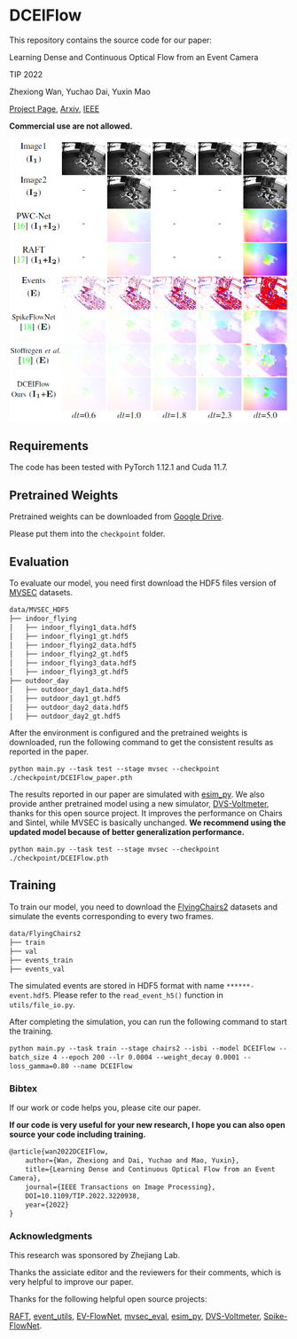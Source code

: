 # DCEIFlow
This repository contains the source code for our paper:

Learning Dense and Continuous Optical Flow from an Event Camera 

TIP 2022

Zhexiong Wan, Yuchao Dai, Yuxin Mao

[Project Page](https://npucvr.github.io/DCEIFlow/), [Arxiv](), [IEEE]()

**Commercial use are not allowed.**

![viz](asserts/viz.png)


## Requirements
The code has been tested with PyTorch 1.12.1 and Cuda 11.7.

## Pretrained Weights

Pretrained weights can be downloaded from 
[Google Drive](https://drive.google.com/drive/folders/1Dh7BqXozY59SZKOgVj7_yZ5d09R8qilw?usp=share_link).

Please put them into the `checkpoint` folder.

## Evaluation

To evaluate our model, you need first download the HDF5 files version of [MVSEC](https://lmb.informatik.uni-freiburg.de/resources/datasets/FlyingChairs.en.html#flyingchairs2) datasets.

```
data/MVSEC_HDF5
├── indoor_flying
│   ├── indoor_flying1_data.hdf5
│   ├── indoor_flying1_gt.hdf5
│   ├── indoor_flying2_data.hdf5
│   ├── indoor_flying2_gt.hdf5
│   ├── indoor_flying3_data.hdf5
│   ├── indoor_flying3_gt.hdf5
├── outdoor_day
│   ├── outdoor_day1_data.hdf5
│   ├── outdoor_day1_gt.hdf5
│   ├── outdoor_day2_data.hdf5
│   ├── outdoor_day2_gt.hdf5
```

After the environment is configured and the pretrained weights is downloaded, run the following command to get the consistent results as reported in the paper.

```
python main.py --task test --stage mvsec --checkpoint ./checkpoint/DCEIFlow_paper.pth
```

The results reported in our paper are simulated with [esim_py](https://github.com/uzh-rpg/rpg_vid2e). We also provide anther pretrained model using a new simulator, [DVS-Voltmeter](https://github.com/Lynn0306/DVS-Voltmeter), thanks for this open source project. It improves the performance on Chairs and Sintel, while MVSEC is basically unchanged. **We recommend using the updated model because of better generalization performance.**

```
python main.py --task test --stage mvsec --checkpoint ./checkpoint/DCEIFlow.pth
```


## Training

To train our model, you need to download the [FlyingChairs2](https://lmb.informatik.uni-freiburg.de/resources/datasets/FlyingChairs.en.html#flyingchairs2) datasets and simulate the events corresponding to every two frames. 
```
data/FlyingChairs2
├── train
├── val
├── events_train
├── events_val
```

The simulated events are stored in HDF5 format with name ```******-event.hdf5```. Please refer to the  ``read_event_h5()`` function in ``utils/file_io.py``.

After completing the simulation, you can run the following command to start the training. 

```
python main.py --task train --stage chairs2 --isbi --model DCEIFlow --batch_size 4 --epoch 200 --lr 0.0004 --weight_decay 0.0001 --loss_gamma=0.80 --name DCEIFlow
```


### Bibtex
If our work or code helps you, please cite our paper. 

**If our code is very useful for your new research, I hope you can also open source your code including training.**

```
@article{wan2022DCEIFlow,
    author={Wan, Zhexiong and Dai, Yuchao and Mao, Yuxin},
    title={Learning Dense and Continuous Optical Flow from an Event Camera}, 
    journal={IEEE Transactions on Image Processing}, 
    DOI=10.1109/TIP.2022.3220938,
    year={2022}
}
```

### Acknowledgments

This research was sponsored by Zhejiang Lab.

Thanks the assiciate editor and the reviewers for their comments, which is very helpful to improve our paper. 

Thanks for the following helpful open source projects: 

[RAFT](https://github.com/princeton-vl/RAFT), 
[event_utils](https://github.com/TimoStoff/event_utils), 
[EV-FlowNet](https://github.com/daniilidis-group/EV-FlowNet), 
[mvsec_eval](https://github.com/TimoStoff/mvsec_eval),
[esim_py](https://github.com/uzh-rpg/rpg_vid2e),
[DVS-Voltmeter](https://github.com/Lynn0306/DVS-Voltmeter),
[Spike-FlowNet](https://github.com/chan8972/Spike-FlowNet).
